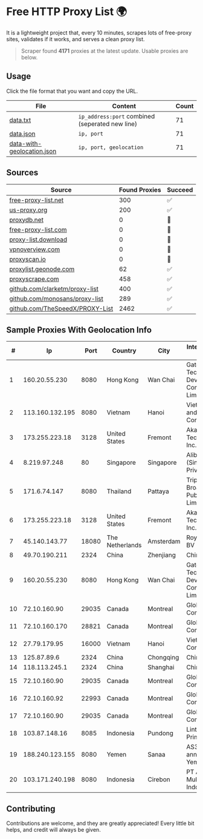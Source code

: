 
# Free HTTP Proxy List 🌍

It is a lightweight project that, every 10 minutes, scrapes lots of free-proxy sites, validates if it works, and serves a clean proxy list.


> Scraper found **4171** proxies at the latest update. Usable proxies are below.

## Usage

Click the file format that you want and copy the URL.


|File|Content|Count|
|----|-------|-----|
|[data.txt](https://raw.githubusercontent.com/themiralay/Proxy-List-World/master/data.txt)|`ip_address:port` combined (seperated new line)|71|
|[data.json](https://raw.githubusercontent.com/themiralay/Proxy-List-World/master/data.json)|`ip, port`|71|
|[data-with-geolocation.json](https://raw.githubusercontent.com/themiralay/Proxy-List-World/master/data-with-geolocation.json)|`ip, port, geolocation`|71|

## Sources

|Source|Found Proxies|Succeed|
|------|-------------|-------|
|[free-proxy-list.net](https://free-proxy-list.net)|300|✅|
|[us-proxy.org](https://www.us-proxy.org)|200|✅|
|[proxydb.net](http://proxydb.net)|0|🚫|
|[free-proxy-list.com](https://free-proxy-list.com/?page=&port=&type%5B%5D=http&type%5B%5D=https&up_time=0&search=Search)|0|🚫|
|[proxy-list.download](https://www.proxy-list.download/HTTP)|0|🚫|
|[vpnoverview.com](https://vpnoverview.com/privacy/anonymous-browsing/free-proxy-servers)|0|🚫|
|[proxyscan.io](https://www.proxyscan.io)|0|🚫|
|[proxylist.geonode.com](https://proxylist.geonode.com/api/proxy-list?limit=300&page=1&sort_by=lastChecked&sort_type=desc&protocols=http,https)|62|✅|
|[proxyscrape.com](https://api.proxyscrape.com/v2/?request=displayproxies&protocol=http&timeout=10000&country=all&ssl=all&anonymity=all)|458|✅|
|[github.com/clarketm/proxy-list](https://raw.githubusercontent.com/clarketm/proxy-list/master/proxy-list-raw.txt)|400|✅|
|[github.com/monosans/proxy-list](https://raw.githubusercontent.com/monosans/proxy-list/main/proxies/http.txt)|289|✅|
|[github.com/TheSpeedX/PROXY-List](https://raw.githubusercontent.com/TheSpeedX/PROXY-List/master/http.txt)|2462|✅|


## Sample Proxies With Geolocation Info

|#|Ip|Port|Country|City|Internet Service Provider|
|-|--|----|-------|----|-------------------------|
|1|160.20.55.230|8080|Hong Kong|Wan Chai|Gateway Technology Development Company Limited|
|2|113.160.132.195|8080|Vietnam|Hanoi|VietNam Post and Telecom Corporation|
|3|173.255.223.18|3128|United States|Fremont|Akamai Technologies, Inc.|
|4|8.219.97.248|80|Singapore|Singapore|Alibaba Cloud (Singapore) Private Limited|
|5|171.6.74.147|8080|Thailand|Pattaya|Triple T Broadband Public Company Limited|
|6|173.255.223.18|3128|United States|Fremont|Akamai Technologies, Inc.|
|7|45.140.143.77|18080|The Netherlands|Amsterdam|RoyaleHosting BV|
|8|49.70.190.211|2324|China|Zhenjiang|Chinanet|
|9|160.20.55.230|8080|Hong Kong|Wan Chai|Gateway Technology Development Company Limited|
|10|72.10.160.90|29035|Canada|Montreal|GloboTech Communications|
|11|72.10.160.170|28821|Canada|Montreal|GloboTech Communications|
|12|27.79.179.95|16000|Vietnam|Hanoi|Viettel Corporation|
|13|125.87.89.6|2324|China|Chongqing|China Telecom|
|14|118.113.245.1|2324|China|Shanghai|Chinanet|
|15|72.10.160.90|29035|Canada|Montreal|GloboTech Communications|
|16|72.10.160.92|22993|Canada|Montreal|GloboTech Communications|
|17|72.10.160.90|29035|Canada|Montreal|GloboTech Communications|
|18|103.87.148.16|8085|Indonesia|Pundong|Lintas Data Prima, PT|
|19|188.240.123.155|8080|Yemen|Sanaa|AS30873 annoucement YemenNet|
|20|103.171.240.198|8080|Indonesia|Cirebon|PT Abs Multimedia Indonesia|



## Contributing

Contributions are welcome, and they are greatly appreciated! Every
little bit helps, and credit will always be given.

